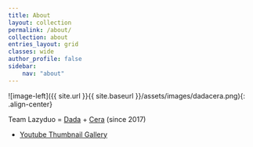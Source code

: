 ```yaml
---
title: About
layout: collection
permalink: /about/
collection: about
entries_layout: grid
classes: wide
author_profile: false
sidebar:
    nav: "about"
---
```


![image-left]({{ site.url }}{{ site.baseurl }}/assets/images/dadacera.png){: .align-center}

Team Lazyduo = [Dada](https://lazyduo.github.io/about/portfolio_dada/) + [Cera](https://lazyduo.github.io/about/portfolio_cera/) (since 2017)

- [Youtube Thumbnail Gallery](https://lazyduo.github.io/thumbnail-gallery/)

<!-- ---
title: "About"
permalink: /about/
date: 2021-04-07 23:16:00 -0400
author: Cera
---

Hi, This is test for new author, "Cera" -->
